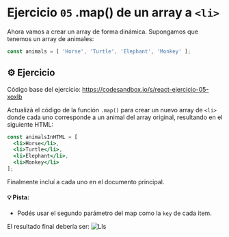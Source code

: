 # Ejercicio `05` .map() de un array a `<li>`

Ahora vamos a crear un array de forma dinámica. Supongamos que tenemos un array de animales:

```js
const animals = [ 'Horse', 'Turtle', 'Elephant', 'Monkey' ];
```

## ⚙️ Ejercicio

Código base del ejercicio: https://codesandbox.io/s/react-ejercicio-05-xoxlb

Actualizá el código de la función `.map()` para crear un nuevo array de `<li>` donde cada uno corresponde a un animal del array original, resultando en el siguiente HTML:

```jsx
const animalsInHTML = [
  <li>Horse</li>,
  <li>Turtle</li>,
  <li>Elephant</li>,
  <li>Monkey</li>
];
```

Finalmente incluí a cada uno en el documento principal.

#### 💡 Pista:

- Podés usar el segundo parámetro del map como la `key` de cada item.

El resultado final debería ser: ![LIs](https://ucarecdn.com/773cea7c-acab-46f2-b8af-d03911bbfe24/)
